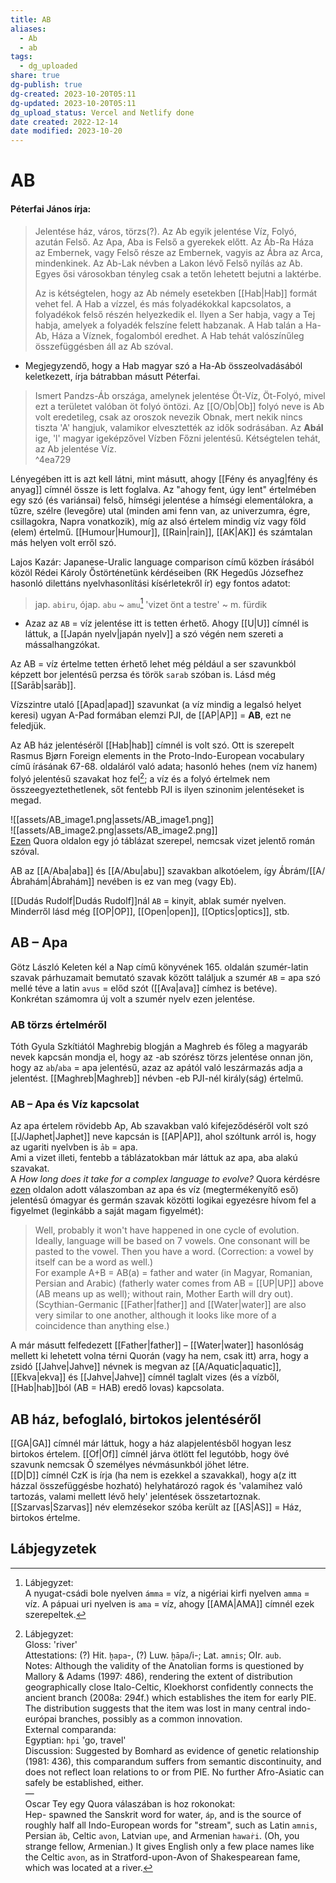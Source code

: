 ```yaml
---
title: AB
aliases:
  - Ab
  - ab
tags:
  - dg_uploaded
share: true
dg-publish: true
dg-created: 2023-10-20T05:11
dg-updated: 2023-10-20T05:11
dg_upload_status: Vercel and Netlify done
date created: 2022-12-14
date modified: 2023-10-20
---
```


# AB

#### Péterfai János írja:

> Jelentése ház, város, törzs(?). Az Ab egyik jelentése Víz, Folyó, azután Felső. Az Apa, Aba is Felső a gyerekek előtt. Az Áb-Ra Háza az Embernek, vagy Felső része az Embernek, vagyis az Ábra az Arca, mindenkinek. Az Ab-Lak névben a Lakon lévő Felső nyílás az Ab. Egyes ősi városokban tényleg csak a tetőn lehetett bejutni a laktérbe.  
>
> Az is kétségtelen, hogy az Ab némely esetekben [[Hab\|Hab]] formát vehet fel. A Hab a vízzel, és más folyadékokkal kapcsolatos, a folyadékok felső részén helyezkedik el. Ilyen a Ser habja, vagy a Tej habja, amelyek a folyadék felszíne felett habzanak. A Hab talán a Ha-Ab, Háza a Víznek, fogalomból eredhet. A Hab tehát valószínűleg összefüggésben áll az Ab szóval.  
- Megjegyzendő, hogy a Hab magyar szó a Ha-Ab összeolvadásából keletkezett, írja bátrabban másutt Péterfai.  

> Ismert Pandzs-Áb országa, amelynek jelentése Öt-Víz, Öt-Folyó, mivel ezt a területet valóban öt folyó öntözi. Az [[O/Ob\|Ob]] folyó neve is Ab volt eredetileg, csak az oroszok nevezik Obnak, mert nekik nincs tiszta 'A' hangjuk, valamikor elvesztették az idők sodrásában. Az **Abál** ige, 'l' magyar igeképzővel Vízben Főzni jelentésű. Kétségtelen tehát, az Ab jelentése Víz.  
^4ea729

Lényegében itt is azt kell látni, mint másutt, ahogy [[Fény és anyag\|fény és anyag]] címnél össze is lett foglalva. Az "ahogy fent, úgy lent" értelmében egy szó (és variánsai) felső, hímségi jelentése a hímségi elementálokra, a tűzre, szélre (levegőre) utal (minden ami fenn van, az univerzumra, égre, csillagokra, Napra vonatkozik), míg az alsó értelem mindig víz vagy föld (elem) értelmű. [[Humour\|Humour]], [[Rain\|rain]], [[AK\|AK]] és számtalan más helyen volt erről szó.  

Lajos Kazár: Japanese-Uralic language comparison című közben írásából közöl Rédei Károly Őstörténetünk kérdéseiben (RK Hegedűs Józsefhez hasonló dilettáns nyelvhasonlítási kísérletekről ír) egy fontos adatot:  
> jap. `abiru`, ójap. `abu` ~ `amu`[^1] 'vizet önt a testre' ~ m. fürdik  
- Azaz az `AB` = víz jelentése itt is tetten érhető. Ahogy [[U\|U]] címnél is láttuk, a [[Japán nyelv\|japán nyelv]] a szó végén nem szereti a mássalhangzókat.  

Az AB = víz értelme tetten érhető lehet még például a ser szavunkból képzett bor jelentésű perzsa és török `sarab` szóban is. Lásd még [[Sarāb\|sarāb]].  

Vízszintre utaló [[Apad\|apad]] szavunkat (a víz mindig a legalsó helyet keresi) ugyan A-Pad formában elemzi PJI, de [[AP\|AP]] = **AB**, ezt ne feledjük.  

Az AB ház jelentéséről [[Hab\|hab]] címnél is volt szó. Ott is szerepelt Rasmus Bjørn Foreign elements in the Proto-Indo-European vocabulary című írásának 67-68. oldaláról való adata; hasonló hehes (nem víz hanem) folyó jelentésű szavakat hoz fel[^2]; a víz és a folyó értelmek nem összeegyeztethetlenek, sőt fentebb PJI is ilyen szinonim jelentéseket is megad.  

![[assets/AB_image1.png\|assets/AB_image1.png]]  
![[assets/AB_image2.png\|assets/AB_image2.png]]  
[Ezen](https://qr.ae/pNzgNw) Quora oldalon egy jó táblázat szerepel, nemcsak vizet jelentő román szóval.  

AB az [[A/Aba\|aba]] és [[A/Abu\|abu]] szavakban alkotóelem, így Ábrám/[[A/Ábrahám\|Ábrahám]] nevében is ez van meg (vagy Eb).  

[[Dudás Rudolf\|Dudás Rudolf]]nál `AB` = kinyit, ablak sumér nyelven. Minderről lásd még [[OP\|OP]], [[Open\|open]], [[Optics\|optics]], stb.  

## AB – Apa

Götz László Keleten kél a Nap című könyvének 165. oldalán szumér-latin szavak párhuzamait bemutató szavak között találjuk a szumér `AB` = apa szó mellé téve a latin `avus` = előd szót ([[Ava\|ava]] címhez is betéve).  
Konkrétan számomra új volt a szumér nyelv ezen jelentése.  

### AB törzs értelméről

Tóth Gyula Szkítiától Maghrebig blogján a Maghreb és főleg a magyaráb nevek kapcsán mondja el, hogy az -ab szórész törzs jelentése onnan jön, hogy az `ab`/`aba` = apa jelentésű, azaz az apától való leszármazás adja a jelentést. [[Maghreb\|Maghreb]] névben -eb PJI-nél király(ság) értelmű.  

### AB – Apa és Víz kapcsolat

Az apa értelem rövidebb Ap, Ab szavakban való kifejeződéséről volt szó [[J/Japhet\|Japhet]] neve kapcsán is [[AP\|AP]], ahol szóltunk arról is, hogy az ugariti nyelvben is `ảb` = apa.  
Ami a vizet illeti, fentebb a táblázatokban már láttuk az apa, aba alakú szavakat.  
A *How long does it take for a complex language to evolve?* Quora kérdésre [ezen](https://qr.ae/pNK4j5) oldalon adott válaszomban az apa és víz (megtermékenyítő eső) jelentésű ómagyar és germán szavak közötti logikai egyezésre hívom fel a figyelmet (leginkább a saját magam figyelmét):  
> Well, probably it won't have happened in one cycle of evolution. Ideally, language will be based on 7 vowels. One consonant will be pasted to the vowel. Then you have a word. (Correction: a vowel by itself can be a word as well.)  
> For example A+B = AB(a) = father and water (in Magyar, Romanian, Persian and Arabic) (fatherly water comes from AB = [[UP\|UP]] above (AB means up as well); without rain, Mother Earth will dry out). (Scythian-Germanic [[Father\|father]] and [[Water\|water]] are also very similar to one another, although it looks like more of a coincidence than anything else.)  

A már másutt felfedezett [[Father\|father]] – [[Water\|water]] hasonlóság mellett ki lehetett volna térni Quorán (vagy ha nem, csak itt) arra, hogy a zsidó [[Jahve\|Jahve]] névnek is megvan az [[A/Aquatic\|aquatic]], [[Ekva\|ekva]] és [[Jahve\|Jahve]] címnél taglalt vizes (és a vízből, [[Hab\|hab]]ból (AB = HAB) eredő lovas) kapcsolata.  

## AB ház, befoglaló, birtokos jelentéséről

[[GA\|GA]] címnél már láttuk, hogy a ház alapjelentésből hogyan lesz birtokos értelem. [[Of\|Of]] címnél járva ötlött fel legutóbb, hogy övé szavunk nemcsak Ő személyes névmásunkból jöhet létre.  
[[D\|D]] címnél CzK is írja (ha nem is ezekkel a szavakkal), hogy a(z itt házzal összefüggésbe hozható) helyhatározó ragok és 'valamihez való tartozás, valami mellett lévő hely' jelentések összetartoznak.  
[[Szarvas\|Szarvas]] név elemzésekor szóba került az [[AS\|AS]] = Ház, birtokos értelme.  

## Lábjegyzetek

[^1]: Lábjegyzet:  
A nyugat-csádi bole nyelven `ámma` = víz, a nigériai kirfi nyelven `amma` = víz. A pápuai uri nyelven is `ama` = víz, ahogy [[AMA\|AMA]] címnél ezek szerepeltek.  

[^2]: Lábjegyzet:  
Gloss: 'river'  
Attestations: (?) Hit. `ḫapa`-, (?) Luw. `ḫāpa`/i-; Lat. `amnis`; OIr. `aub`.  
Notes: Although the validity of the Anatolian forms is questioned by Mallory & Adams (1997: 486), rendering the extent of distribution geographically close Italo-Celtic, Kloekhorst confidently connects the ancient branch (2008a: 294f.) which establishes the item for early PIE. The distribution suggests that the item was lost in many central indo-európai branches, possibly as a common innovation.  
External comparanda:  
Egyptian: `hpi` 'go, travel'  
Discussion: Suggested by Bomhard as evidence of genetic relationship (1981: 436), this comparandum suffers from semantic discontinuity, and does not reflect loan relations to or from PIE. No further Afro-Asiatic can safely be established, either.  
—  
Oscar Tey egy Quora válaszában is hoz rokonokat:  
Hep- spawned the Sanskrit word for water, `áp`, and is the source of roughly half all Indo-European words for "stream", such as Latin `amnis`, Persian `āb`, Celtic `avon`, Latvian `upe`, and Armenian `hawaṙi`. (Oh, you strange fellow, Armenian.) It gives English only a few place names like the Celtic `avon`, as in Stratford-upon-Avon of Shakespearean fame, which was located at a river.  